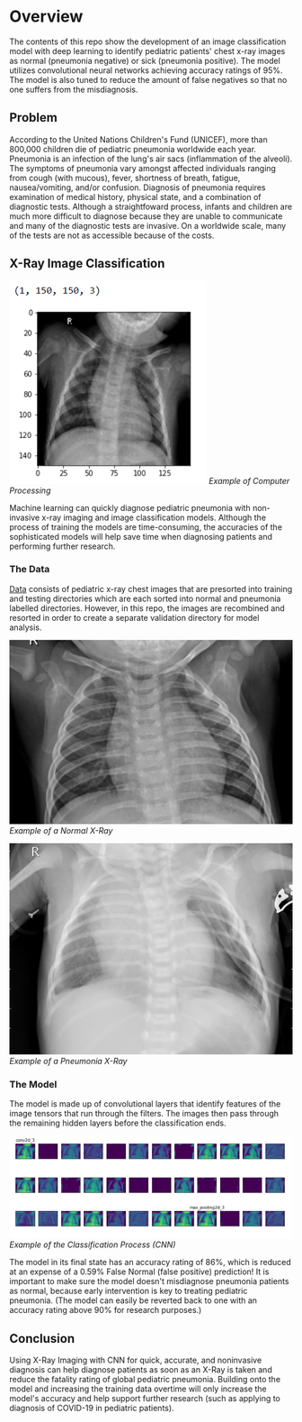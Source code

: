 # Overview

The contents of this repo show the development of an image classification model with deep learning to identify pediatric patients' chest x-ray images as normal (pneumonia negative) or sick (pneumonia positive). The model utilizes convolutional neural networks achieving accuracy ratings of 95%. The model is also tuned to reduce the amount of false negatives so that no one suffers from the misdiagnosis.

## Problem

According to the United Nations Children's Fund (UNICEF), more than 800,000 children die of pediatric pneumonia worldwide each year. Pneumonia is an infection of the lung's air sacs (inflammation of the alveoli). The symptoms of pneumonia vary amongst affected individuals ranging from cough (with mucous), fever, shortness of breath, fatigue, nausea/vomiting, and/or confusion. Diagnosis of pneumonia requires examination of medical history, physical state, and a combination of diagnostic tests. Although a straightfoward process, infants and children are much more difficult to diagnose because they are unable to communicate and many of the diagnostic tests are invasive. On a worldwide scale, many of the tests are not as accessible because of the costs.

## X-Ray Image Classification

![Image_as_Tensor](images/SAMPLE_IMAGE_TENSOR.PNG)
<i>Example of Computer Processing</i>

Machine learning can quickly diagnose pediatric pneumonia with non-invasive x-ray imaging and image classification models. Although the process of training the models are time-consuming, the accuracies of the sophisticated models will help save time when diagnosing patients and performing further research.

### The Data

[Data](https://data.mendeley.com/datasets/rscbjbr9sj/3) consists of pediatric x-ray chest images that are presorted into training and testing directories which are each sorted into normal and pneumonia labelled directories. However, in this repo, the images are recombined and resorted in order to create a separate validation directory for model analysis.

![Normal_Example](images/NORM_EX.jpeg)
<i>Example of a Normal X-Ray</i>

![Pneumonia_Example](images/PNEU_EX.jpeg)
<i>Example of a Pneumonia X-Ray</i>

### The Model

The model is made up of convolutional layers that identify features of the image tensors that run through the filters. The images then pass through the remaining hidden layers before the classification ends.

![CNN_process](images/CNN_process.PNG)
<i>Example of the Classification Process (CNN)</i>

The model in its final state has an accuracy rating of 86%, which is reduced at an expense of a 0.59% False Normal (false positive) prediction! It is important to make sure the model doesn't misdiagnose pneumonia patients as normal, because early intervention is key to treating pediatric pneumonia. (The model can easily be reverted back to one with an accuracy rating above 90% for research purposes.)

## Conclusion

Using X-Ray Imaging with CNN for quick, accurate, and noninvasive diagnosis can help diagnose patients as soon as an X-Ray is taken and reduce the fatality rating of global pediatric pneumonia. Building onto the model and increasing the training data overtime will only increase the model's accuracy and help support further research (such as applying to diagnosis of COVID-19 in pediatric patients).